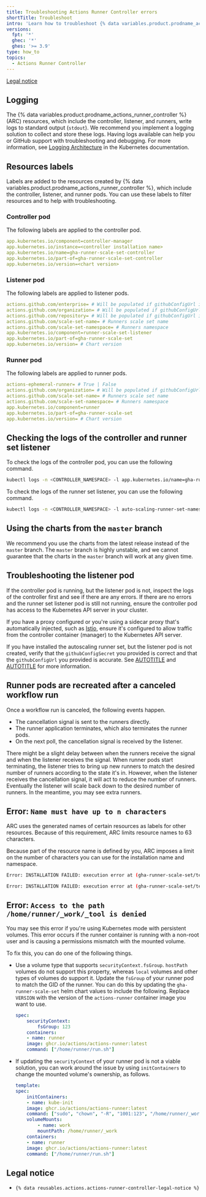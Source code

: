 ```yaml
---
title: Troubleshooting Actions Runner Controller errors
shortTitle: Troubleshoot
intro: 'Learn how to troubleshoot {% data variables.product.prodname_actions_runner_controller %} errors.'
versions:
  fpt: '*'
  ghec: '*'
  ghes: '>= 3.9'
type: how_to
topics:
  - Actions Runner Controller
---
```


[Legal notice](#legal-notice)

## Logging

The {% data variables.product.prodname_actions_runner_controller %} (ARC) resources, which include the controller, listener, and runners, write logs to standard output (`stdout`). We recommend you implement a logging solution to collect and store these logs. Having logs available can help you or GitHub support with troubleshooting and debugging. For more information, see [Logging Architecture](https://kubernetes.io/docs/concepts/cluster-administration/logging/) in the Kubernetes documentation.

## Resources labels

Labels are added to the resources created by {% data variables.product.prodname_actions_runner_controller %}, which include the controller, listener, and runner pods. You can use these labels to filter resources and to help with troubleshooting.

### Controller pod

The following labels are applied to the controller pod.

```yaml
app.kubernetes.io/component=controller-manager
app.kubernetes.io/instance=<controller installation name>
app.kubernetes.io/name=gha-runner-scale-set-controller
app.kubernetes.io/part-of=gha-runner-scale-set-controller
app.kubernetes.io/version=<chart version>
```

### Listener pod

The following labels are applied to listener pods.

```yaml
actions.github.com/enterprise= # Will be populated if githubConfigUrl is an enterprise URL
actions.github.com/organization= # Will be populated if githubConfigUrl is an organization URL
actions.github.com/repository= # Will be populated if githubConfigUrl is a repository URL
actions.github.com/scale-set-name= # Runners scale set name
actions.github.com/scale-set-namespace= # Runners namespace
app.kubernetes.io/component=runner-scale-set-listener
app.kubernetes.io/part-of=gha-runner-scale-set
app.kubernetes.io/version= # Chart version
```

### Runner pod

The following labels are applied to runner pods.

```yaml
actions-ephemeral-runner= # True | False
actions.github.com/organization= # Will be populated if githubConfigUrl is an organization URL
actions.github.com/scale-set-name= # Runners scale set name
actions.github.com/scale-set-namespace= # Runners namespace
app.kubernetes.io/component=runner
app.kubernetes.io/part-of=gha-runner-scale-set
app.kubernetes.io/version= # Chart version
```

## Checking the logs of the controller and runner set listener

To check the logs of the controller pod, you can use the following command.

```bash copy
kubectl logs -n <CONTROLLER_NAMESPACE> -l app.kubernetes.io/name=gha-runner-scale-set-controller
```

To check the logs of the runner set listener, you can use the following command.

```bash copy
kubectl logs -n <CONTROLLER_NAMESPACE> -l auto-scaling-runner-set-namespace=arc-systems -l auto-scaling-runner-set-name=arc-runner-set
```

## Using the charts from the `master` branch

We recommend you use the charts from the latest release instead of the `master` branch. The `master` branch is highly unstable, and we cannot guarantee that the charts in the `master` branch will work at any given time.

## Troubleshooting the listener pod

If the controller pod is running, but the listener pod is not, inspect the logs of the controller first and see if there are any errors. If there are no errors and the runner set listener pod is still not running, ensure the controller pod has access to the Kubernetes API server in your cluster.

If you have a proxy configured or you're using a sidecar proxy that's automatically injected, such as [Istio](https://istio.io/), ensure it's configured to allow traffic from the controller container (manager) to the Kubernetes API server.

If you have installed the autoscaling runner set, but the listener pod is not created, verify that the `githubConfigSecret` you provided is correct and that the `githubConfigUrl` you provided is accurate. See [AUTOTITLE](/actions/hosting-your-own-runners/managing-self-hosted-runners-with-actions-runner-controller/authenticating-to-the-github-api) and [AUTOTITLE](/actions/hosting-your-own-runners/managing-self-hosted-runners-with-actions-runner-controller/deploying-runner-scale-sets-with-actions-runner-controller) for more information.

## Runner pods are recreated after a canceled workflow run

Once a workflow run is canceled, the following events happen.

* The cancellation signal is sent to the runners directly.
* The runner application terminates, which also terminates the runner pods.
* On the next poll, the cancellation signal is received by the listener.

There might be a slight delay between when the runners receive the signal and when the listener receives the signal. When runner pods start terminating, the listener tries to bring up new runners to match the desired number of runners according to the state it's in. However, when the listener receives the cancellation signal, it will act to reduce the number of runners. Eventually the listener will scale back down to the desired number of runners. In the meantime, you may see extra runners.

## Error: `Name must have up to n characters`

ARC uses the generated names of certain resources as labels for other resources. Because of this requirement, ARC limits resource names to 63 characters.

Because part of the resource name is defined by you, ARC imposes a limit on the number of characters you can use for the installation name and namespace.

```bash
Error: INSTALLATION FAILED: execution error at (gha-runner-scale-set/templates/autoscalingrunnerset.yaml:5:5): Name must have up to 45 characters

Error: INSTALLATION FAILED: execution error at (gha-runner-scale-set/templates/autoscalingrunnerset.yaml:8:5): Namespace must have up to 63 characters
```

## Error: `Access to the path /home/runner/_work/_tool is denied`

You may see this error if you're using Kubernetes mode with persistent volumes. This error occurs if the runner container is running with a non-root user and is causing a permissions mismatch with the mounted volume.

To fix this, you can do one of the following things.

* Use a volume type that supports `securityContext.fsGroup`. `hostPath` volumes do not support this property, whereas `local` volumes and other types of volumes do support it. Update the `fsGroup` of your runner pod to match the GID of the runner. You can do this by updating the `gha-runner-scale-set` helm chart values to include the following. Replace `VERSION` with the version of the `actions-runner` container image you want to use.

    ```yaml copy
    spec:
        securityContext:
            fsGroup: 123
        containers:
        - name: runner
        image: ghcr.io/actions/actions-runner:latest
        command: ["/home/runner/run.sh"]
    ```

* If updating the `securityContext` of your runner pod is not a viable solution, you can work around the issue by using `initContainers` to change the mounted volume's ownership, as follows.

    ```yaml copy
    template:
    spec:
        initContainers:
        - name: kube-init
        image: ghcr.io/actions/actions-runner:latest
        command: ["sudo", "chown", "-R", "1001:123", "/home/runner/_work"]
        volumeMounts:
            - name: work
            mountPath: /home/runner/_work
        containers:
        - name: runner
        image: ghcr.io/actions/actions-runner:latest
        command: ["/home/runner/run.sh"]
    ```

## Legal notice

*     {% data reusables.actions.actions-runner-controller-legal-notice %}
